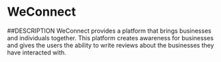 # WeConnect
##DESCRIPTION
WeConnect provides a platform that brings businesses and individuals together. This platform 
creates awareness for businesses and gives the users the ability to write reviews about the 
businesses they have interacted with.
